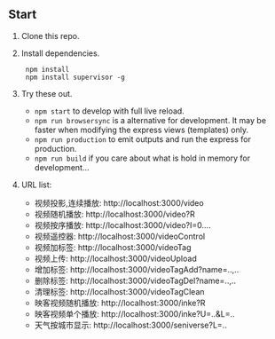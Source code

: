 ## Start

1. Clone this repo.

2. Install dependencies.

        npm install
        npm install supervisor -g

3. Try these out.

    * `npm start` to develop with full live reload.
    * `npm run browsersync` is a alternative for development. It may be faster when modifying the express views
    (templates) only.
    * `npm run production` to emit outputs and run the express for production.
    * `npm run build` if you care about what is hold in memory for development...
    
4. URL list:
    * 视频投影,连续播放: http://localhost:3000/video
    * 视频随机播放: http://localhost:3000/video?R
    * 视频按序播放: http://localhost:3000/video?I=0....
    * 视频遥控器: http://localhost:3000/videoControl
    * 视频加标签: http://localhost:3000/videoTag
    * 视频上传: http://localhost:3000/videoUpload
    * 增加标签: http://localhost:3000/videoTagAdd?name=..,..
    * 删除标签: http://localhost:3000/videoTagDel?name=..,..
    * 清理标签: http://localhost:3000/videoTagClean
    * 映客视频随机播放: http://localhost:3000/inke?R
    * 映客视频单个播放: http://localhost:3000/inke?U=..&L=..
    * 天气按城市显示:   http://localhost:3000/seniverse?L=..
